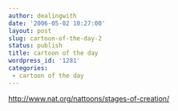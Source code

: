 ```yaml
---
author: dealingwith
date: '2006-05-02 10:27:00'
layout: post
slug: cartoon-of-the-day-2
status: publish
title: cartoon of the day
wordpress_id: '1281'
categories:
 - cartoon of the day
---
```


http://www.nat.org/nattoons/stages-of-creation/

